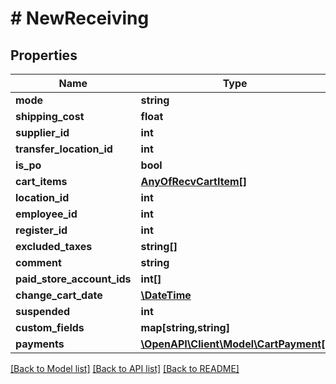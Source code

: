 # # NewReceiving

## Properties

Name | Type | Description | Notes
------------ | ------------- | ------------- | -------------
**mode** | **string** |  | [optional] 
**shipping_cost** | **float** |  | [optional] 
**supplier_id** | **int** |  | [optional] 
**transfer_location_id** | **int** |  | [optional] 
**is_po** | **bool** |  | [optional] 
**cart_items** | [**AnyOfRecvCartItem[]**](AnyOfRecvCartItem.md) |  | [optional] 
**location_id** | **int** |  | [optional] 
**employee_id** | **int** |  | [optional] 
**register_id** | **int** |  | [optional] 
**excluded_taxes** | **string[]** |  | [optional] 
**comment** | **string** |  | [optional] 
**paid_store_account_ids** | **int[]** |  | [optional] 
**change_cart_date** | [**\DateTime**](\DateTime.md) |  | [optional] 
**suspended** | **int** |  | [optional] 
**custom_fields** | **map[string,string]** |  | [optional] 
**payments** | [**\OpenAPI\Client\Model\CartPayment[]**](CartPayment.md) |  | [optional] 

[[Back to Model list]](../../README.md#documentation-for-models) [[Back to API list]](../../README.md#documentation-for-api-endpoints) [[Back to README]](../../README.md)


